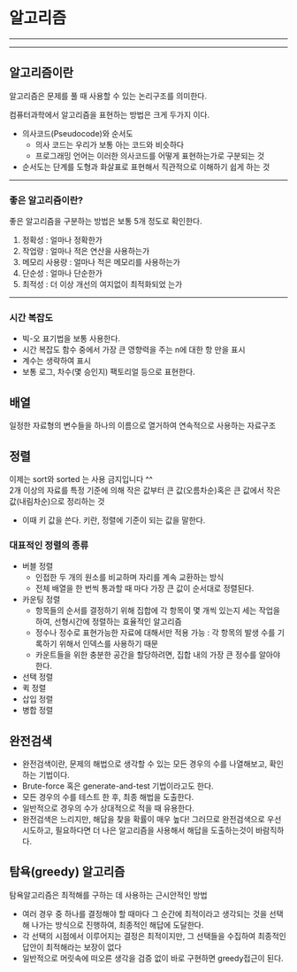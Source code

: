# 알고리즘

---
---

## 알고리즘이란
알고리즘은 문제를 풀 때 사용할 수 있는 논리구조를 의미한다.  

컴퓨터과학에서 알고리즘을 표현하는 방법은 크게 두가지 이다.

- 의사코드(Pseudocode)와 순서도
  - 의사 코드는 우리가 보통 아는 코드와 비슷하다
  - 프로그래밍 언어는 이러한 의사코드를 어떻게 표현하는가로 구분되는 것
- 순서도는 단계를 도형과 화살표로 표현해서 직관적으로 이해하기 쉽게 하는 것

---

### 좋은 알고리즘이란?
좋은 알고리즘을 구분하는 방법은 보통 5개 정도로 확인한다.
1. 정확성         : 얼마나 정확한가
2. 작업량         : 얼마나 적은 연산을 사용하는가
3. 메모리 사용량  : 얼마나 적은 메모리를 사용하는가
4. 단순성         : 얼마나 단순한가
5. 최적성         : 더 이상 개선의 여지없이 최적화되었 는가

---

### 시간 복잡도
- 빅-오 표기법을 보통 사용한다.
- 시간 복잡도 함수 중에서 가장 큰 영향력을 주는 n에 대한 항 만을 표시
- 계수는 생략하여 표시
- 보통 로그, 차수(몇 승인지) 팩토리얼 등으로 표현한다.

## 배열

일정한 자료형의 변수들을 하나의 이름으로 열거하여 연속적으로 사용하는 자료구조

## 정렬
이제는 sort와 sorted 는 사용 금지입니다 ^^  
2개 이상의 자료를 특정 기준에 의해 작은 값부터 큰 값(오름차순)혹은 큰 값에서 작은 값(내림차순)으로 정리하는 것
- 이때 키 값을 쓴다. 키란, 정렬에 기준이 되는 값을 말한다. 

### 대표적인 정렬의 종류
- 버블 정렬
  - 인접한 두 개의 원소를 비교하며 자리를 계속 교환하는 방식
  - 전체 배열을 한 번씩 통과할 때 마다 가장 큰 값이 순서대로 정렬된다.
- 카운팅 정렬
  - 항목들의 순서를 결정하기 위해 집합에 각 항목이 몇 개씩 있는지 세는 작업을 하여, 선형시간에 정렬하는 효율적인 알고리즘
  - 정수나 정수로 표현가능한 자료에 대해서만 적용 가능 : 각 항목의 발생 수를 기록하기 위해서 인덱스를 사용하기 때문
  - 카운트들을 위한 충분한 공간을 할당하려면, 집합 내의 가장 큰 정수를 알아야 한다.
- 선택 정렬
- 퀵 정렬
- 삽입 정렬
- 병합 정렬


## 완전검색

- 완전검색이란, 문제의 해법으로 생각할 수 있는 모든 경우의 수를 나열해보고, 확인하는 기법이다.
- Brute-force 혹은 generate-and-test 기법이라고도 한다.
- 모든 경우의 수를 테스트 한 후, 최종 해법을 도출한다.
- 일반적으로 경우의 수가 상대적으로 적을 때 유용한다.
- 완전검색은 느리지만, 해답을 찾을 확률이 매우 높다! 그러므로 완전검색으로 우선 시도하고, 필요하다면 더 나은 알고리즘을 사용해서 해답을 도출하는것이 바람직하다.

## 탐욕(greedy) 알고리즘

탐욕알고리즘은 최적해를 구하는 데 사용하는 근시안적인 방법

- 여러 경우 중 하나를 결정해야 할 때마다 그 순간에 최적이라고 생각되는 것을 선택해 나가는 방식으로 진행하여, 최종적인 해답에 도달한다.
- 각 선택의 시점에서 이루어지는 결정은 최적이지만, 그 선택들을 수집하여 최종적인 답안이 최적해라는 보장이 없다
- 일반적으로 머릿속에 떠오른 생각을 검증 없이 바로 구현하면 greedy접근이 된다.
